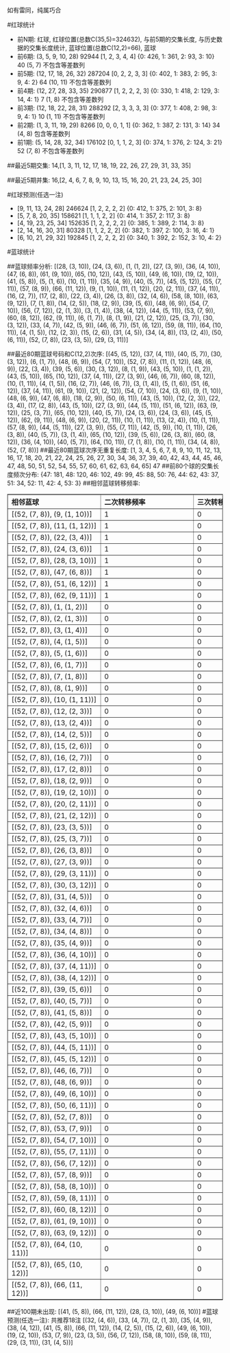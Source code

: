 <!-- 
.. title: 大乐透13035期(2013-03-30)数据分析报告
.. slug: dlott-13035-2013-03-30-report
.. date: 2013-03-31 08:00:00 UTC+08:00
.. tags: Lottery
.. link: 
.. description: 
.. type: text
-->

如有雷同，纯属巧合

<!-- TEASER_END-->

#红球统计

- 前N期: 红球, 红球位置(总数C(35,5)=324632), 与前5期的交集长度, 与历史数据的交集长度统计, 蓝球位置(总数C(12,2)=66), 蓝球
- 前6期: (3, 5, 9, 10, 28) 92944 [1, 2, 3, 4, 4] {0: 426, 1: 361, 2: 93, 3: 10} 40 (5, 7) 不包含等差数列
- 前5期: (12, 17, 18, 26, 32) 287204 [0, 2, 2, 3, 3] {0: 402, 1: 383, 2: 95, 3: 9, 4: 2} 64 (10, 11) 不包含等差数列
- 前4期: (12, 27, 28, 33, 35) 290877 [1, 2, 2, 2, 3] {0: 330, 1: 418, 2: 129, 3: 14, 4: 1} 7 (1, 8) 不包含等差数列
- 前3期: (12, 18, 22, 28, 31) 288292 [2, 3, 3, 3, 3] {0: 377, 1: 408, 2: 98, 3: 9, 4: 1} 10 (1, 11) 不包含等差数列
- 前2期: (1, 3, 11, 19, 29) 8266 [0, 0, 0, 1, 1] {0: 362, 1: 387, 2: 131, 3: 14} 34 (4, 8) 包含等差数列
- 前1期: (5, 14, 28, 32, 34) 176102 [0, 1, 1, 2, 3] {0: 374, 1: 376, 2: 124, 3: 21} 52 (7, 8) 不包含等差数列

##最近5期交集:
14,[1, 3, 11, 12, 17, 18, 19, 22, 26, 27, 29, 31, 33, 35]

##最近5期并集:
16,[2, 4, 6, 7, 8, 9, 10, 13, 15, 16, 20, 21, 23, 24, 25, 30]

#红球预测(任选一注)

- [9, 11, 13, 24, 28] 246624 [1, 2, 2, 2, 2] {0: 412, 1: 375, 2: 101, 3: 8}
- [5, 7, 8, 20, 35] 158621 [1, 1, 1, 2, 2] {0: 414, 1: 357, 2: 117, 3: 8}
- [4, 19, 23, 25, 34] 152635 [1, 2, 2, 2, 2] {0: 385, 1: 389, 2: 114, 3: 8}
- [2, 14, 16, 30, 31] 80328 [1, 1, 2, 2, 2] {0: 382, 1: 397, 2: 100, 3: 16, 4: 1}
- [6, 10, 21, 29, 32] 192845 [1, 2, 2, 2, 2] {0: 340, 1: 392, 2: 152, 3: 10, 4: 2}

#蓝球统计

##蓝球频率分析:
[(28, (3, 10)), (24, (3, 6)), (1, (1, 2)), (27, (3, 9)), (36, (4, 10)), (47, (6, 8)), (61, (9, 10)), (65, (10, 12)), (43, (5, 10)), (49, (6, 10)), (19, (2, 10)), (41, (5, 8)), (5, (1, 6)), (10, (1, 11)), (35, (4, 9)), (40, (5, 7)), (45, (5, 12)), (55, (7, 11)), (57, (8, 9)), (66, (11, 12)), (9, (1, 10)), (11, (1, 12)), (20, (2, 11)), (37, (4, 11)), (16, (2, 7)), (17, (2, 8)), (22, (3, 4)), (26, (3, 8)), (32, (4, 6)), (58, (8, 10)), (63, (9, 12)), (7, (1, 8)), (14, (2, 5)), (18, (2, 9)), (39, (5, 6)), (48, (6, 9)), (54, (7, 10)), (56, (7, 12)), (2, (1, 3)), (3, (1, 4)), (38, (4, 12)), (44, (5, 11)), (53, (7, 9)), (60, (8, 12)), (62, (9, 11)), (6, (1, 7)), (8, (1, 9)), (21, (2, 12)), (25, (3, 7)), (30, (3, 12)), (33, (4, 7)), (42, (5, 9)), (46, (6, 7)), (51, (6, 12)), (59, (8, 11)), (64, (10, 11)), (4, (1, 5)), (12, (2, 3)), (15, (2, 6)), (31, (4, 5)), (34, (4, 8)), (13, (2, 4)), (50, (6, 11)), (52, (7, 8)), (23, (3, 5)), (29, (3, 11))]

##最近80期蓝球号码和C(12,2)次序:
[(45, (5, 12)), (37, (4, 11)), (40, (5, 7)), (30, (3, 12)), (6, (1, 7)), (48, (6, 9)), (54, (7, 10)), (52, (7, 8)), (11, (1, 12)), (48, (6, 9)), (22, (3, 4)), (39, (5, 6)), (30, (3, 12)), (8, (1, 9)), (43, (5, 10)), (1, (1, 2)), (43, (5, 10)), (65, (10, 12)), (37, (4, 11)), (27, (3, 9)), (46, (6, 7)), (60, (8, 12)), (10, (1, 11)), (4, (1, 5)), (16, (2, 7)), (46, (6, 7)), (3, (1, 4)), (5, (1, 6)), (51, (6, 12)), (37, (4, 11)), (61, (9, 10)), (21, (2, 12)), (54, (7, 10)), (24, (3, 6)), (9, (1, 10)), (48, (6, 9)), (47, (6, 8)), (18, (2, 9)), (50, (6, 11)), (43, (5, 10)), (12, (2, 3)), (22, (3, 4)), (17, (2, 8)), (43, (5, 10)), (27, (3, 9)), (44, (5, 11)), (51, (6, 12)), (63, (9, 12)), (25, (3, 7)), (65, (10, 12)), (40, (5, 7)), (24, (3, 6)), (24, (3, 6)), (45, (5, 12)), (62, (9, 11)), (48, (6, 9)), (20, (2, 11)), (10, (1, 11)), (13, (2, 4)), (10, (1, 11)), (57, (8, 9)), (44, (5, 11)), (27, (3, 9)), (55, (7, 11)), (42, (5, 9)), (10, (1, 11)), (26, (3, 8)), (40, (5, 7)), (3, (1, 4)), (65, (10, 12)), (39, (5, 6)), (26, (3, 8)), (60, (8, 12)), (36, (4, 10)), (40, (5, 7)), (64, (10, 11)), (7, (1, 8)), (10, (1, 11)), (34, (4, 8)), (52, (7, 8))]
##最近80期蓝球次序无重复长度:
[1, 3, 4, 5, 6, 7, 8, 9, 10, 11, 12, 13, 16, 17, 18, 20, 21, 22, 24, 25, 26, 27, 30, 34, 36, 37, 39, 40, 42, 43, 44, 45, 46, 47, 48, 50, 51, 52, 54, 55, 57, 60, 61, 62, 63, 64, 65] 47
##前80个球的交集长度频次分布:
{47: 181, 48: 120, 46: 102, 49: 99, 45: 88, 50: 76, 44: 62, 43: 37, 51: 34, 52: 11, 42: 4, 53: 3}
##相邻蓝球转移频率:
<table border="1" class="table table-striped dataframe">
  <thead>
    <tr style="text-align: left;">
      <th style="min-width: 200px;">相邻蓝球</th>
      <th style="min-width: 200px;">二次转移频率</th>
      <th style="min-width: 200px;">三次转移频率</th>
    </tr>
  </thead>
  <tbody>
    <tr>
      <td>   [(52, (7, 8)), (9, (1, 10))]</td>
      <td> 1</td>
      <td> 0</td>
    </tr>
    <tr>
      <td>  [(52, (7, 8)), (11, (1, 12))]</td>
      <td> 1</td>
      <td> 0</td>
    </tr>
    <tr>
      <td>   [(52, (7, 8)), (22, (3, 4))]</td>
      <td> 1</td>
      <td> 0</td>
    </tr>
    <tr>
      <td>   [(52, (7, 8)), (24, (3, 6))]</td>
      <td> 1</td>
      <td> 0</td>
    </tr>
    <tr>
      <td>  [(52, (7, 8)), (28, (3, 10))]</td>
      <td> 1</td>
      <td> 0</td>
    </tr>
    <tr>
      <td>   [(52, (7, 8)), (47, (6, 8))]</td>
      <td> 1</td>
      <td> 0</td>
    </tr>
    <tr>
      <td>  [(52, (7, 8)), (51, (6, 12))]</td>
      <td> 1</td>
      <td> 0</td>
    </tr>
    <tr>
      <td>  [(52, (7, 8)), (62, (9, 11))]</td>
      <td> 1</td>
      <td> 0</td>
    </tr>
    <tr>
      <td>    [(52, (7, 8)), (1, (1, 2))]</td>
      <td> 0</td>
      <td> 0</td>
    </tr>
    <tr>
      <td>    [(52, (7, 8)), (2, (1, 3))]</td>
      <td> 0</td>
      <td> 0</td>
    </tr>
    <tr>
      <td>    [(52, (7, 8)), (3, (1, 4))]</td>
      <td> 0</td>
      <td> 0</td>
    </tr>
    <tr>
      <td>    [(52, (7, 8)), (4, (1, 5))]</td>
      <td> 0</td>
      <td> 0</td>
    </tr>
    <tr>
      <td>    [(52, (7, 8)), (5, (1, 6))]</td>
      <td> 0</td>
      <td> 0</td>
    </tr>
    <tr>
      <td>    [(52, (7, 8)), (6, (1, 7))]</td>
      <td> 0</td>
      <td> 0</td>
    </tr>
    <tr>
      <td>    [(52, (7, 8)), (7, (1, 8))]</td>
      <td> 0</td>
      <td> 0</td>
    </tr>
    <tr>
      <td>    [(52, (7, 8)), (8, (1, 9))]</td>
      <td> 0</td>
      <td> 0</td>
    </tr>
    <tr>
      <td>  [(52, (7, 8)), (10, (1, 11))]</td>
      <td> 0</td>
      <td> 0</td>
    </tr>
    <tr>
      <td>   [(52, (7, 8)), (12, (2, 3))]</td>
      <td> 0</td>
      <td> 0</td>
    </tr>
    <tr>
      <td>   [(52, (7, 8)), (13, (2, 4))]</td>
      <td> 0</td>
      <td> 0</td>
    </tr>
    <tr>
      <td>   [(52, (7, 8)), (14, (2, 5))]</td>
      <td> 0</td>
      <td> 0</td>
    </tr>
    <tr>
      <td>   [(52, (7, 8)), (15, (2, 6))]</td>
      <td> 0</td>
      <td> 0</td>
    </tr>
    <tr>
      <td>   [(52, (7, 8)), (16, (2, 7))]</td>
      <td> 0</td>
      <td> 0</td>
    </tr>
    <tr>
      <td>   [(52, (7, 8)), (17, (2, 8))]</td>
      <td> 0</td>
      <td> 0</td>
    </tr>
    <tr>
      <td>   [(52, (7, 8)), (18, (2, 9))]</td>
      <td> 0</td>
      <td> 0</td>
    </tr>
    <tr>
      <td>  [(52, (7, 8)), (19, (2, 10))]</td>
      <td> 0</td>
      <td> 0</td>
    </tr>
    <tr>
      <td>  [(52, (7, 8)), (20, (2, 11))]</td>
      <td> 0</td>
      <td> 0</td>
    </tr>
    <tr>
      <td>  [(52, (7, 8)), (21, (2, 12))]</td>
      <td> 0</td>
      <td> 0</td>
    </tr>
    <tr>
      <td>   [(52, (7, 8)), (23, (3, 5))]</td>
      <td> 0</td>
      <td> 0</td>
    </tr>
    <tr>
      <td>   [(52, (7, 8)), (25, (3, 7))]</td>
      <td> 0</td>
      <td> 0</td>
    </tr>
    <tr>
      <td>   [(52, (7, 8)), (26, (3, 8))]</td>
      <td> 0</td>
      <td> 0</td>
    </tr>
    <tr>
      <td>   [(52, (7, 8)), (27, (3, 9))]</td>
      <td> 0</td>
      <td> 0</td>
    </tr>
    <tr>
      <td>  [(52, (7, 8)), (29, (3, 11))]</td>
      <td> 0</td>
      <td> 0</td>
    </tr>
    <tr>
      <td>  [(52, (7, 8)), (30, (3, 12))]</td>
      <td> 0</td>
      <td> 0</td>
    </tr>
    <tr>
      <td>   [(52, (7, 8)), (31, (4, 5))]</td>
      <td> 0</td>
      <td> 0</td>
    </tr>
    <tr>
      <td>   [(52, (7, 8)), (32, (4, 6))]</td>
      <td> 0</td>
      <td> 0</td>
    </tr>
    <tr>
      <td>   [(52, (7, 8)), (33, (4, 7))]</td>
      <td> 0</td>
      <td> 0</td>
    </tr>
    <tr>
      <td>   [(52, (7, 8)), (34, (4, 8))]</td>
      <td> 0</td>
      <td> 0</td>
    </tr>
    <tr>
      <td>   [(52, (7, 8)), (35, (4, 9))]</td>
      <td> 0</td>
      <td> 0</td>
    </tr>
    <tr>
      <td>  [(52, (7, 8)), (36, (4, 10))]</td>
      <td> 0</td>
      <td> 0</td>
    </tr>
    <tr>
      <td>  [(52, (7, 8)), (37, (4, 11))]</td>
      <td> 0</td>
      <td> 0</td>
    </tr>
    <tr>
      <td>  [(52, (7, 8)), (38, (4, 12))]</td>
      <td> 0</td>
      <td> 0</td>
    </tr>
    <tr>
      <td>   [(52, (7, 8)), (39, (5, 6))]</td>
      <td> 0</td>
      <td> 0</td>
    </tr>
    <tr>
      <td>   [(52, (7, 8)), (40, (5, 7))]</td>
      <td> 0</td>
      <td> 0</td>
    </tr>
    <tr>
      <td>   [(52, (7, 8)), (41, (5, 8))]</td>
      <td> 0</td>
      <td> 0</td>
    </tr>
    <tr>
      <td>   [(52, (7, 8)), (42, (5, 9))]</td>
      <td> 0</td>
      <td> 0</td>
    </tr>
    <tr>
      <td>  [(52, (7, 8)), (43, (5, 10))]</td>
      <td> 0</td>
      <td> 0</td>
    </tr>
    <tr>
      <td>  [(52, (7, 8)), (44, (5, 11))]</td>
      <td> 0</td>
      <td> 0</td>
    </tr>
    <tr>
      <td>  [(52, (7, 8)), (45, (5, 12))]</td>
      <td> 0</td>
      <td> 0</td>
    </tr>
    <tr>
      <td>   [(52, (7, 8)), (46, (6, 7))]</td>
      <td> 0</td>
      <td> 0</td>
    </tr>
    <tr>
      <td>   [(52, (7, 8)), (48, (6, 9))]</td>
      <td> 0</td>
      <td> 0</td>
    </tr>
    <tr>
      <td>  [(52, (7, 8)), (49, (6, 10))]</td>
      <td> 0</td>
      <td> 0</td>
    </tr>
    <tr>
      <td>  [(52, (7, 8)), (50, (6, 11))]</td>
      <td> 0</td>
      <td> 0</td>
    </tr>
    <tr>
      <td>   [(52, (7, 8)), (52, (7, 8))]</td>
      <td> 0</td>
      <td> 0</td>
    </tr>
    <tr>
      <td>   [(52, (7, 8)), (53, (7, 9))]</td>
      <td> 0</td>
      <td> 0</td>
    </tr>
    <tr>
      <td>  [(52, (7, 8)), (54, (7, 10))]</td>
      <td> 0</td>
      <td> 0</td>
    </tr>
    <tr>
      <td>  [(52, (7, 8)), (55, (7, 11))]</td>
      <td> 0</td>
      <td> 0</td>
    </tr>
    <tr>
      <td>  [(52, (7, 8)), (56, (7, 12))]</td>
      <td> 0</td>
      <td> 0</td>
    </tr>
    <tr>
      <td>   [(52, (7, 8)), (57, (8, 9))]</td>
      <td> 0</td>
      <td> 0</td>
    </tr>
    <tr>
      <td>  [(52, (7, 8)), (58, (8, 10))]</td>
      <td> 0</td>
      <td> 0</td>
    </tr>
    <tr>
      <td>  [(52, (7, 8)), (59, (8, 11))]</td>
      <td> 0</td>
      <td> 0</td>
    </tr>
    <tr>
      <td>  [(52, (7, 8)), (60, (8, 12))]</td>
      <td> 0</td>
      <td> 0</td>
    </tr>
    <tr>
      <td>  [(52, (7, 8)), (61, (9, 10))]</td>
      <td> 0</td>
      <td> 0</td>
    </tr>
    <tr>
      <td>  [(52, (7, 8)), (63, (9, 12))]</td>
      <td> 0</td>
      <td> 0</td>
    </tr>
    <tr>
      <td> [(52, (7, 8)), (64, (10, 11))]</td>
      <td> 0</td>
      <td> 0</td>
    </tr>
    <tr>
      <td> [(52, (7, 8)), (65, (10, 12))]</td>
      <td> 0</td>
      <td> 0</td>
    </tr>
    <tr>
      <td> [(52, (7, 8)), (66, (11, 12))]</td>
      <td> 0</td>
      <td> 0</td>
    </tr>
  </tbody>
</table>
##近100期未出现:
[(41, (5, 8)), (66, (11, 12)), (28, (3, 10)), (49, (6, 10))]
#蓝球预测(任选一注):
共推荐18注
[(32, (4, 6)), (33, (4, 7)), (2, (1, 3)), (35, (4, 9)), (38, (4, 12)), (41, (5, 8)), (66, (11, 12)), (14, (2, 5)), (15, (2, 6)), (49, (6, 10)), (19, (2, 10)), (53, (7, 9)), (23, (3, 5)), (56, (7, 12)), (58, (8, 10)), (59, (8, 11)), (29, (3, 11)), (31, (4, 5))]

